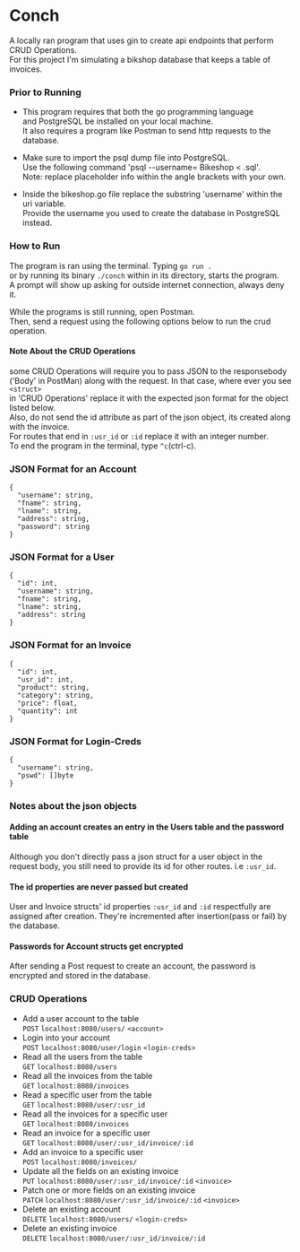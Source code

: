 # Conch

A locally ran program that uses gin to create api endpoints that perform CRUD Operations.<br>
For this project I'm simulating a bikshop database that keeps a table of invoices.

### Prior to Running

* This program requires that both the go programming language<br>
  and PostgreSQL be installed on your local machine.<br>
  It also  requires a program like Postman to send http requests 
  to the database.

* Make sure to import the psql dump file into PostgreSQL.<br>
  Use the following command 'psql --username=<username> Bikeshop <  <filename>.sql'. <br>
  Note: replace placeholder info within the angle brackets with your own.

* Inside the bikeshop.go file replace the substring 'username' within the uri variable. <br>
  Provide the username you used to create the database in PostgreSQL instead.

### How to Run

The program is ran using the terminal. Typing `go run .`<br> 
or by running its binary `./conch` within in its directory, starts the program.<br>
A prompt will show up asking for outside internet connection, always deny it.

While the programs is still running, open Postman.<br>
Then, send a request using the following options below to run the crud operation.

#### Note About the CRUD Operations
some CRUD Operations will require you to pass JSON to the responsebody<br>
('Body' in PostMan) along with the request. In that case, where ever you see `<struct>`<br> 
in 'CRUD Operations' replace it with the expected json format for the object listed below.<br>
Also, do not send the id attribute as part of the json object, its created along with the invoice.<br> 
For routes that end in `:usr_id` or `:id` replace it with an integer number.<br>
To end the program in the terminal, type `^c`(ctrl-c).

### JSON Format for an Account
```
{
  "username": string,
  "fname": string,
  "lname": string,
  "address": string,
  "password": string
}
```

### JSON Format for a User
```
{ 
  "id": int,
  "username": string,
  "fname": string,
  "lname": string,
  "address": string
}
```

### JSON Format for an Invoice
```
{
  "id": int,
  "usr_id": int,
  "product": string,
  "category": string,
  "price": float,
  "quantity": int
}
```

### JSON Format for Login-Creds
```
{
  "username": string,
  "pswd": []byte
}
```
### Notes about the json objects

#### Adding an account creates an entry in the Users table and the password table
Although you don't directly pass a json struct for a user
object in the request body, 
you still need to provide its id for other routes. i.e `:usr_id`.

#### The id properties are never passed but created 
User and Invoice structs' id properties `:usr_id` and `:id` respectfully are assigned after creation.
They're incremented after insertion(pass or fail) by the database.

#### Passwords for Account structs get encrypted
After sending a Post request to create an account,
the password is encrypted and stored in the database.


### CRUD Operations
* Add a user account to the table<br>
   `POST` `localhost:8080/users/` `<account>`
* Login into your account<br>
   `POST` `localhost:8080/user/login` `<login-creds>`
* Read all the users from the table<br>
   `GET` `localhost:8080/users`
* Read all the invoices from the table<br>
   `GET` `localhost:8080/invoices`
* Read a specific user from the table<br>
   `GET` `localhost:8080/user/:usr_id`
* Read all the invoices for a specific user<br>
   `GET` `localhost:8080/invoices`
* Read an invoice for a specific user<br>
   `GET` `localhost:8080/user/:usr_id/invoice/:id`
* Add an invoice to a specific user<br>
   `POST` `localhost:8080/invoices/`
* Update all the fields on an existing invoice<br>
   `PUT` `localhost:8080/user/:usr_id/invoice/:id` `<invoice>`
* Patch one or more fields on an existing invoice<br>
   `PATCH` `localhost:8080/user/:usr_id/invoice/:id` `<invoice>`
* Delete an existing account<br>
   `DELETE` `localhost:8080/users/` `<login-creds>`
* Delete an existing invoice<br>
   `DELETE` `localhost:8080/user/:usr_id/invoice/:id`
